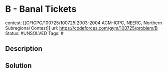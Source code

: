 # B - Banal Tickets

contest: [[CFICPC/100725/100725|2003-2004 ACM-ICPC, NEERC, Northern Subregional Contest]]
url: https://codeforces.com/gym/100725/problem/B
Status: #UNSOLVED
Tags: #

## Description

## Solution

